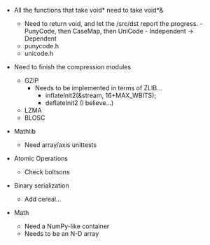 - All the functions that take void* need to take void*&
    - Need to return void, and let the /src/dst report the progress.
        -PunyCode, then CaseMap, then UniCode
            - Independent -> Dependent
    - punycode.h
    - unicode.h

- Need to finish the compression modules
    - GZIP
        - Needs to be implemented in terms of ZLIB...
            - inflateInit2(&stream, 16+MAX_WBITS);
            - deflateInit2 (I believe...)
    - LZMA
    - BLOSC

- Mathlib
    - Need array/axis unittests

- Atomic Operations
    - Check boltsons

- Binary serialization
    - Add cereal...

- Math
    - Need a NumPy-like container
    - Needs to be an N-D array

